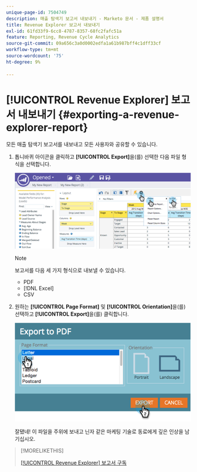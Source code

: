 ```yaml
---
unique-page-id: 7504749
description: 매출 탐색기 보고서 내보내기 - Marketo 문서 - 제품 설명서
title: Revenue Explorer 보고서 내보내기
exl-id: 61fd33f9-6cc8-4787-8357-68fc2fafc51a
feature: Reporting, Revenue Cycle Analytics
source-git-commit: 09a656c3a0d0002edfa1a61b987bff4c1dff33cf
workflow-type: tm+mt
source-wordcount: '75'
ht-degree: 9%

---
```


# [!UICONTROL Revenue Explorer] 보고서 내보내기 {#exporting-a-revenue-explorer-report}

모든 매출 탐색기 보고서를 내보내고 모든 사용자와 공유할 수 있습니다.

1. 톱니바퀴 아이콘을 클릭하고 **[!UICONTROL Export]**&#x200B;을(를) 선택한 다음 파일 형식을 선택합니다.

   ![](assets/image2015-3-26-14-3a2-3a19.png)

   >[!NOTE]
   >
   >보고서를 다음 세 가지 형식으로 내보낼 수 있습니다.
   >
   >* PDF
   >* [!DNL Excel]
   >* CSV

1. 원하는 **[!UICONTROL Page Format]** 및 **[!UICONTROL Orientation]**&#x200B;을(를) 선택하고 **[!UICONTROL Export]**&#x200B;을(를) 클릭합니다.

   ![](assets/image2015-3-27-16-3a18-3a34.png)

   잘됐네! 이 파일을 주위에 보내고 닌자 같은 마케팅 기술로 동료에게 깊은 인상을 남기십시오.

>[!MORELIKETHIS]
>
>[[!UICONTROL Revenue Explorer] 보고서 구독](/help/marketo/product-docs/reporting/revenue-cycle-analytics/revenue-explorer/subscribe-to-a-revenue-explorer-report.md)

